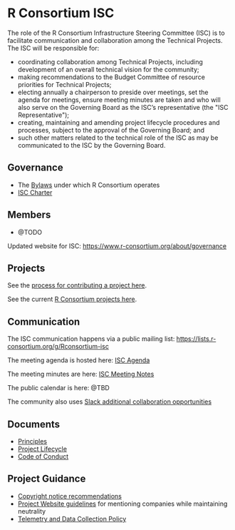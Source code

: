 # R Consortium ISC

The role of the R Consortium Infrastructure Steering Committee (ISC) is to facilitate communication and collaboration among the Technical Projects. The ISC will be responsible for:

- coordinating collaboration among Technical Projects, including development of an overall technical vision for the community;
- making recommendations to the Budget Committee of resource priorities for Technical Projects;
- electing annually a chairperson to preside over meetings, set the agenda for meetings, ensure meeting minutes are taken and who will also serve on the Governing Board as the ISC’s representative (the "ISC Representative");
- creating, maintaining and amending project lifecycle procedures and processes, subject to the approval of the Governing Board; and
- such other matters related to the technical role of the ISC as may be communicated to the ISC by the Governing Board.

## Governance

* The [Bylaws](https://github.com/RConsortium/charter/blob/master/R-Consortium-Bylaws-1157174-v2-Approved-11.20.19.pdf) under which R Consortium operates
* [ISC Charter](https://github.com/RConsortium/isc/blob/master/R-Consortium-ISC-Charter-1157183-v2-Approved-11.20.19.pdf)

## Members

* @TODO

Updated website for ISC: https://www.r-consortium.org/about/governance

## Projects

See the [process for contributing a project here](https://github.com/RConsortium/isc/blob/master/PROJECT_LIFECYCLE.md).

See the current [R Consortium projects here](https://www.r-consortium.org/projects).

## Communication

The ISC communication happens via a public mailing list: https://lists.r-consortium.org/g/Rconsortium-isc

The meeting agenda is hosted here: [ISC Agenda](#tbd)

The meeting minutes are here: [ISC Meeting Notes](docs/#tbd)

The public calendar is here: @TBD

The community also uses [Slack additional collaboration opportunities](https://join.slack.com/t/rconsortium/shared_invite/zt-cmmt8p84-MSSL1fLZ1PQbGdW2eO5npw)

## Documents
* [Principles](PRINCIPLES.md)
* [Project Lifecycle](PROJECT_LIFECYCLE.md)
* [Code of Conduct](CODE_OF_CONDUCT.md)

## Project Guidance

* [Copyright notice recommendations](https://github.com/RConsortium/foundation/blob/master/copyright.md)
* [Project Website guidelines](https://github.com/RConsortium/foundation/blob/master/project-website-guidelines.md) for mentioning companies while maintaining neutrality
* [Telemetry and Data Collection Policy](https://www.linuxfoundation.org/telemetry-data-policy/)


